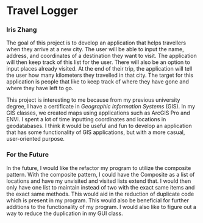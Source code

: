 # **Travel Logger**
### Iris Zhang

The goal of this project is to develop an application that helps travellers when they arrive at a new city. The user
will be able to input the name, address, and coordinates of a destination they want to visit. The application will 
then keep track of this list for the user. There will also be an option to input places already visited. At the end
of their trip, the application will tell the user how many kilometers they travelled in that city. The target for this
application is people that like to keep track of where they have gone and where they have left to go.

This project is interesting to me because from my previous university degree, I have a certificate in *Geographic 
Information Systems* (GIS). In my GIS classes, we created maps using applications such as ArcGIS Pro and ENVI. I spent a lot
of time inputting coordinates and locations in geodatabases. I think it would be useful and fun to develop an
application that has some functionality of GIS applications, but with a more casual, user-oriented purpose.


### For the Future
In the future, I would like the refactor my program to utilize the composite pattern. With the composite pattern, I
could have the Composite as a list of locations and have my unvisited and visited lists extend that. I would then only 
have one list to maintain instead of two with the exact same items and the exact same methods. This would aid in 
the reduction of duplicate code which is present in my program. This would also be beneficial for further additions to
the functionality of my program. I would also like to figure out a way to reduce the duplication in my GUI class.


